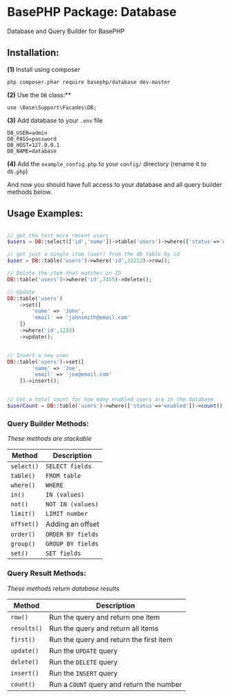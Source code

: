 # BasePHP Package: Database
Database and Query Builder for BasePHP

Installation:
---------------

**(1)** Install using composer

`php composer.phar require basephp/database dev-master`

**(2)** Use the `DB` class:**

`use \Base\Support\Facades\DB;`

**(3)** Add database to your `.env` file

```
DB_USER=admin
DB_PASS=password
DB_HOST=127.0.0.1
DB_NAME=database
```

**(4)** Add the `example_config.php` to your `config/` directory (rename it to `db.php`)

And now you should have full access to your database and all query builder methods below.


Usage Examples:
---------------

```php

// get the test more recent users
$users = DB::select(['id','name'])->table('users')->where(['status'=>'enabled'])->limit(10)->order('id DESC')->results();

// get just a single item (user) from the db table by id
$user = DB::table('users')->where('id',32212)->row();

// Delete the item that matches an ID
DB::table('users')->where('id',7455)->delete();

// Update
DB::table('users')
    ->set([
        'name' => 'John',
        'email' => 'johnsmith@email.com'
    ])
    ->where('id',1233)
    ->update();


// Insert a new user
DB::table('users')->set([
        'name' => 'Joe',
        'email' => 'joe@email.com'
    ])->insert();


// Get a total count for how many enabled users are in the database
$userCount = DB::table('users')->where(['status'=>'enabled'])->count();


```

### Query Builder Methods:

*These methods are stackable*

|Method           | Description         |
|---              |---                  |
|`select()`       | `SELECT fields`     |
|`table()`        | `FROM table`        |
|`where()`        | `WHERE`             |
|`in()`           | `IN (values)`       |
|`not()`          | `NOT IN (values)`   |
|`limit()`        | `LIMIT number`      |
|`offset()`       | Adding an offset    |
|`order()`        | `ORDER BY fields`   |
|`group()`        | `GROUP BY fields`   |
|`set()`          | `SET fields`        |


### Query Result Methods:

*These methods return database results*

|Method           | Description                                   |
|---              |---                                            |
|`row()`          | Run the query and return one item             |
|`results()`      | Run the query and return all items            |
|`first()`        | Run the query and return the first item       |
|`update()`       | Run the `UPDATE` query                        |
|`delete()`       | Run the `DELETE` query                        |
|`insert()`       | Run the `INSERT` query                        |
|`count()`        | Run a `COUNT` query and return the number     |
